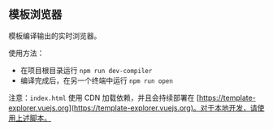 ## 模板浏览器

模板编译输出的实时浏览器。

使用方法：

- 在项目根目录运行 `npm run dev-compiler`
- 编译完成后，在另一个终端中运行 `npm run open`

注意：`index.html` 使用 CDN 加载依赖，并且会持续部署在 [https://template-explorer.vuejs.org](https://template-explorer.vuejs.org)。对于本地开发，请使用上述脚本。
